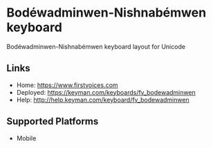Bodéwadminwen-Nishnabémwen keyboard
======================

Bodéwadminwen-Nishnabémwen keyboard layout for Unicode

Links
-----

 * Home:     <https://www.firstvoices.com>
 * Deployed: <https://keyman.com/keyboards/fv_bodewadminwen>
 * Help:     <http://help.keyman.com/keyboard/fv_bodewadminwen>
 
Supported Platforms
-------------------

 * Mobile
